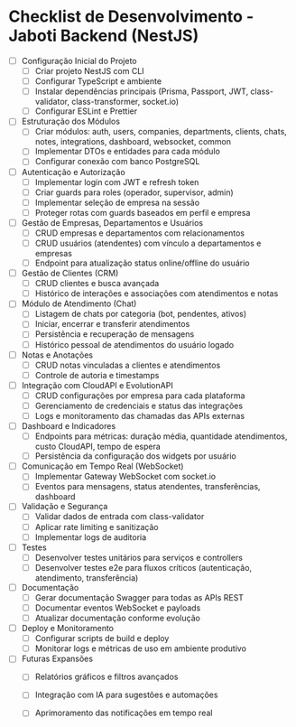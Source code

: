 # Checklist de Desenvolvimento - Jaboti Backend (NestJS)

- [ ] Configuração Inicial do Projeto
    - [ ] Criar projeto NestJS com CLI
    - [ ] Configurar TypeScript e ambiente
    - [ ] Instalar dependências principais (Prisma, Passport, JWT, class-validator, class-transformer, socket.io)
    - [ ] Configurar ESLint e Prettier

- [ ] Estruturação dos Módulos
    - [ ] Criar módulos: auth, users, companies, departments, clients, chats, notes, integrations, dashboard, websocket, common
    - [ ] Implementar DTOs e entidades para cada módulo
    - [ ] Configurar conexão com banco PostgreSQL

- [ ] Autenticação e Autorização
    - [ ] Implementar login com JWT e refresh token
    - [ ] Criar guards para roles (operador, supervisor, admin)
    - [ ] Implementar seleção de empresa na sessão
    - [ ] Proteger rotas com guards baseados em perfil e empresa

- [ ] Gestão de Empresas, Departamentos e Usuários
    - [ ] CRUD empresas e departamentos com relacionamentos
    - [ ] CRUD usuários (atendentes) com vínculo a departamentos e empresas
    - [ ] Endpoint para atualização status online/offline do usuário

- [ ] Gestão de Clientes (CRM)
    - [ ] CRUD clientes e busca avançada
    - [ ] Histórico de interações e associações com atendimentos e notas

- [ ] Módulo de Atendimento (Chat)
    - [ ] Listagem de chats por categoria (bot, pendentes, ativos)
    - [ ] Iniciar, encerrar e transferir atendimentos
    - [ ] Persistência e recuperação de mensagens
    - [ ] Histórico pessoal de atendimentos do usuário logado

- [ ] Notas e Anotações
    - [ ] CRUD notas vinculadas a clientes e atendimentos
    - [ ] Controle de autoria e timestamps

- [ ] Integração com CloudAPI e EvolutionAPI
    - [ ] CRUD configurações por empresa para cada plataforma
    - [ ] Gerenciamento de credenciais e status das integrações
    - [ ] Logs e monitoramento das chamadas das APIs externas

- [ ] Dashboard e Indicadores
    - [ ] Endpoints para métricas: duração média, quantidade atendimentos, custo CloudAPI, tempo de espera
    - [ ] Persistência da configuração dos widgets por usuário

- [ ] Comunicação em Tempo Real (WebSocket)
    - [ ] Implementar Gateway WebSocket com socket.io
    - [ ] Eventos para mensagens, status atendentes, transferências, dashboard

- [ ] Validação e Segurança
    - [ ] Validar dados de entrada com class-validator
    - [ ] Aplicar rate limiting e sanitização
    - [ ] Implementar logs de auditoria

- [ ] Testes
    - [ ] Desenvolver testes unitários para serviços e controllers
    - [ ] Desenvolver testes e2e para fluxos críticos (autenticação, atendimento, transferência)

- [ ] Documentação
    - [ ] Gerar documentação Swagger para todas as APIs REST
    - [ ] Documentar eventos WebSocket e payloads
    - [ ] Atualizar documentação conforme evolução

- [ ] Deploy e Monitoramento
    - [ ] Configurar scripts de build e deploy
    - [ ] Monitorar logs e métricas de uso em ambiente produtivo

- [ ] Futuras Expansões
    - [ ] Relatórios gráficos e filtros avançados
    - [ ] Integração com IA para sugestões e automações
    - [ ] Aprimoramento das notificações em tempo real

